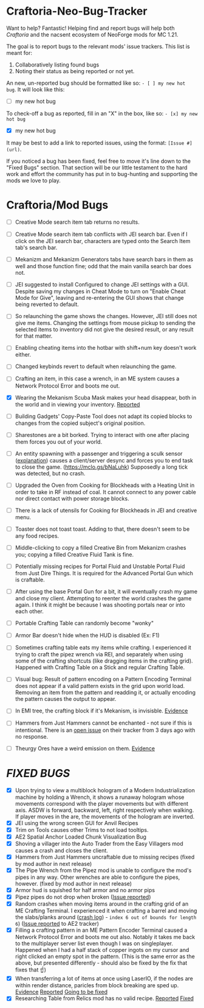 # Craftoria-Neo-Bug-Tracker
Want to help? Fantastic!
Helping find and report bugs will help both _Craftoria_ and the nacsent ecosystem of NeoForge mods for MC 1.21.

The goal is to report bugs to the relevant mods' issue trackers.
This list is meant for:
1. Collaboratively listing found bugs
2. Noting their status as being reported or not yet.

An new, un-reported bug should be formatted like so: `- [ ] my new hot bug`.
It will  look like this:
- [ ] my new hot bug

To check-off a bug as reported, fill in an "X" in the box, like so: `- [x] my new hot bug`
- [x] my new hot bug

It may be best to add a link to reported issues, using the format: `[Issue #](url)`.

If you noticed a bug has been fixed, feel free to move it's line down to the "Fixed Bugs" section. That section will be our little testament to the hard work and effort the community has put in to bug-hunting and supporting the mods we love to play.

# Craftoria/Mod Bugs

- [ ] Creative Mode search item tab returns no results.
- [ ] Creative Mode search item tab conflicts with JEI search bar. Even if I click on the JEI search bar, characters are typed onto the Search Item tab's search bar.
- [ ] Mekanizm and Mekanizm Generators tabs have search bars in them as well and those function fine; odd that the main vanilla search bar does not.
- [ ] JEI suggested to install Configured to change JEI settings with a GUI. Despite saving my changes in Cheat Mode to turn on "Enable Cheat Mode for Give", leaving and re-entering the GUI shows that change being reverted to default.
- [ ] So relaunching the game shows the changes. However, JEI still does not give me items. Changing the settings from mouse pickup to sending the selected items to inventory did not give the desired result, or any result for that matter.
- [ ] Enabling cheating items into the hotbar with shift+num key doesn't work either.
- [ ] Changed keybinds revert to default when relaunching the game.
- [ ] Crafting an item, in this case a wrench, in an ME system causes a Network Protocol Error and boots me out.
- [x] Wearing the Mekanism Scuba Mask makes your head disappear, both in the world and in viewing your inventory. [Reported](https://github.com/mekanism/Mekanism/issues/8133)
- [ ] Building Gadgets' Copy-Paste Tool does not adapt its copied blocks to changes from the copied subject's original position.
- [ ] Sharestones are a bit borked. Trying to interact with one after placing them forces you out of your world.
- [ ] An entity spawning with a passenger and triggering a sculk sensor ([explanation]([url](https://discord.com/channels/570630340075454474/1252708934729470094/1254251928532029451))) causes a client/server desync and forces you to end task to close the game. (<https://mclo.gs/bNaLuhk>) Supposedly a long tick was detected, but no crash.
- [ ] Upgraded the Oven from Cooking for Blockheads with a Heating Unit in order to take in RF instead of coal. It cannot connect to any power cable nor direct contact with power storage blocks.
- [ ] There is a lack of utensils for Cooking for Blockheads in JEI and creative menu.
- [ ] Toaster does not toast toast. Adding to that, there doesn't seem to be any food recipes.
- [ ] Middle-clicking to copy a filled Creative Bin from Mekanizm crashes you; copying a filled Creative Fluid Tank is fine.
- [ ] Potentially missing recipes for Portal Fluid and Unstable Portal Fluid from Just Dire Things. It is required for the Advanced Portal Gun which is craftable.
- [ ] After using the base Portal Gun for a bit, it will eventually crash my game and close my client. Attempting to reenter the world crashes the game again. I think it might be because I was shooting portals near or into each other.
- [ ] Portable Crafting Table can randomly become "wonky"
- [ ] Armor Bar doesn't hide when the HUD is disabled (Ex: F1)
- [ ] Sometimes crafting table eats my items while crafting. I experienced it trying to craft the pipez wrench via REI, and separately when using some of the crafting shortcuts (like dragging items in the crafting grid). Happened with Crafting Table on a Stick and regular Crafting Table.
- [ ] Visual bug: Result of pattern encoding on a Pattern Encoding Terminal does not appear if a valid pattern exists in the grid upon world load. Removing an item from the pattern and readding it, or actually encoding the pattern causes the output to appear.
- [ ] In EMI tree, the crafting block if it's Mekanism, is invisisble. [Evidence](https://github.com/Kazuhiko-Gushiken/Craftoria-Neo-Bug-Tracker/assets/132615999/4a07b1eb-8293-4439-97b8-4efd0a32930a)
- [ ] Hammers from Just Hammers cannot be enchanted - not sure if this is intentional. There is an [open issue](https://github.com/nanite/JustHammers/issues/29) on their tracker from 3 days ago with no response.
- [ ] Theurgy Ores have a weird emission on them. [Evidence](https://github.com/Kazuhiko-Gushiken/Craftoria-Neo-Bug-Tracker/assets/132615999/e52a972c-872d-42b8-9f5e-a1317056b3f9)



# *FIXED BUGS*
- [x] Upon trying to view a multiblock hologram of a Modern Industrialization machine by holding a Wrench, it shows a runaway hologram whose movements correspond with the player movements but with different axis. ASDW is forward, backward, left, right respectively when walking. If player moves in the are, the movements of the hologram are inverted.
- [x] JEI using the wrong screen GUI for Anvil Recipes
- [x] Trim on Tools causes other Trims to not load tooltips.
- [x] AE2 Spatial Anchor Loaded Chunk Visualization Bug
- [x] Shoving a villager into the Auto Trader from the Easy Villagers mod causes a crash and closes the client.
- [x] Hammers from Just Hammers uncraftable due to missing recipes (fixed by mod author in next release)
- [x] The Pipe Wrench from the Pipez mod is unable to configure the mod's pipes in any way. Other wrenches are able to configure the pipes, however. (fixed by mod author in next release)
- [x] Armor hud is squished for half armor and no armor pips
- [x] Pipez pipes do not drop when broken ([Issue reported](https://github.com/henkelmax/pipez/issues/226))
- [x] Random crashes when moving items around in the crafting grid of an ME Crafting Terminal. I experienced it when crafting a barrel and moving the slabs/planks around ([crash log](https://mclo.gs/oL7u5x5)) - `index 6 out of bounds for length 6`) ([Issue reported](https://github.com/AppliedEnergistics/Applied-Energistics-2/issues/7959) to AE2 tracker)
- [x] Filling a crafting pattern in an ME Pattern Encoder Terminal caused a Network Protocol Error and boots me out also. Notably it takes me back to the multiplayer server list even though I was on singleplayer. Happened when I had a half stack of copper ingots on my cursor and right clicked an empty spot in the pattern. (This is the same error as the above, but presented differently - should also be fixed by the fix that fixes that ☝️)
- [x] When transferring a lot of items at once using LaserIO, if the nodes are within render distance, paricles from block breaking are sped up. [Evidence](https://www.youtube.com/live/ByqyUY4QXQ0?si=eTgDALVCibXfoaPW&t=17101) [Reported](https://github.com/Direwolf20-MC/LaserIO/issues/267) [Going to be fixed](https://github.com/Direwolf20-MC/LaserIO/issues/267)
- [x] Researching Table from Relics mod has no valid recipe. [Reported](https://github.com/SSKirillSS/relics/issues/145) [Fixed](https://github.com/SSKirillSS/relics/issues/145)
